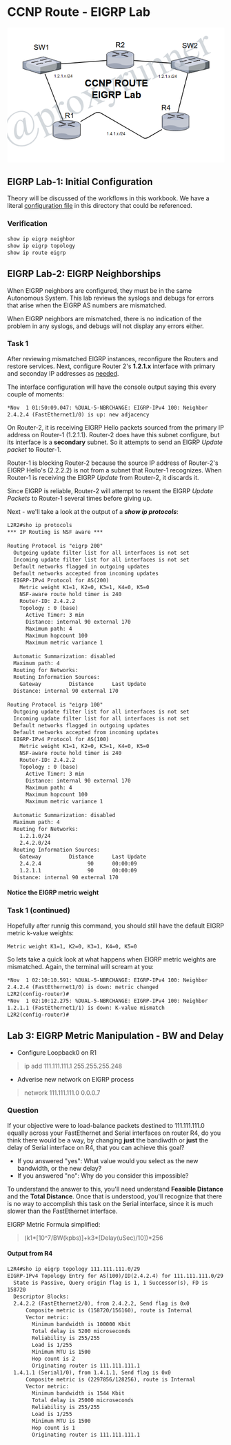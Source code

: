 # CCNP Route - EIGRP Lab

![EIGRP Lab/Topology](./ccnp-route-eigrp-lab.png)

## EIGRP Lab-1: Initial Configuration

Theory will be discussed of the workflows in this workbook. We have a literal [configuration file](./EIGRP.conf) in this directory that could be referenced.

### Verification

```
show ip eigrp neighbor
show ip eigrp topology
show ip route eigrp
```

## EIGRP Lab-2: EIGRP Neighborships

When EIGRP neighbors are configured, they must be in the same Autonomous System. This lab reviews the syslogs and debugs for errors that arise when the EIGRP AS numbers are mismatched.

When EIGRP neighbors are mismatched, there is no indication of the problem in any syslogs, and debugs will not display any errors either.

### Task 1

After reviewing mismatched EIGRP instances, reconfigure the Routers and restore services. Next, configure  Router 2's __1.2.1.x__ interface with primary and seconday IP addresses as [needed](./EIGRP.CONF).

The interface configuration will have the console output saying this every couple of moments:

```
*Nov  1 01:50:09.047: %DUAL-5-NBRCHANGE: EIGRP-IPv4 100: Neighbor 2.4.2.4 (FastEthernet1/0) is up: new adjacency
```

On Router-2, it is receiving EIGRP Hello packets sourced from the primary IP address on Router-1 (1.2.1.1). Router-2 does have this subnet configure, but its interface is a __secondary__ subnet. So it attempts to send an EIGRP _Update packet_ to Router-1.

Router-1 is blocking Router-2 because the source IP address of Router-2's EIGRP Hello's (2.2.2.2) is not from a subnet that Router-1 recognizes. When Router-1 is receiving the EIGRP _Update_ from Router-2, it discards it.

Since EIGRP is reliable, Router-2 will attempt to resent the EIGRP _Update Packets_ to Router-1 several times before giving up.

Next - we'll take a look at the output of a *__show ip protocols__*:

```
L2R2#sho ip protocols
*** IP Routing is NSF aware ***

Routing Protocol is "eigrp 200"
  Outgoing update filter list for all interfaces is not set
  Incoming update filter list for all interfaces is not set
  Default networks flagged in outgoing updates
  Default networks accepted from incoming updates
  EIGRP-IPv4 Protocol for AS(200)
    Metric weight K1=1, K2=0, K3=1, K4=0, K5=0
    NSF-aware route hold timer is 240
    Router-ID: 2.4.2.2
    Topology : 0 (base) 
      Active Timer: 3 min
      Distance: internal 90 external 170
      Maximum path: 4
      Maximum hopcount 100
      Maximum metric variance 1

  Automatic Summarization: disabled
  Maximum path: 4
  Routing for Networks:
  Routing Information Sources:
    Gateway         Distance      Last Update
  Distance: internal 90 external 170

Routing Protocol is "eigrp 100"
  Outgoing update filter list for all interfaces is not set
  Incoming update filter list for all interfaces is not set
  Default networks flagged in outgoing updates
  Default networks accepted from incoming updates
  EIGRP-IPv4 Protocol for AS(100)
    Metric weight K1=1, K2=0, K3=1, K4=0, K5=0
    NSF-aware route hold timer is 240
    Router-ID: 2.4.2.2
    Topology : 0 (base) 
      Active Timer: 3 min
      Distance: internal 90 external 170
      Maximum path: 4
      Maximum hopcount 100
      Maximum metric variance 1

  Automatic Summarization: disabled
  Maximum path: 4
  Routing for Networks:
    1.2.1.0/24
    2.4.2.0/24
  Routing Information Sources:
    Gateway         Distance      Last Update
    2.4.2.4               90      00:00:09
    1.2.1.1               90      00:00:09
  Distance: internal 90 external 170
```

#### Notice the EIGRP metric weight

### Task 1 (continued)

Hopefully after runnig this command, you should still have the default EIGRP metric k-value weights:

```
Metric weight K1=1, K2=0, K3=1, K4=0, K5=0
```

So lets take a quick look at what happens when EIGRP metric weights are mismatched. Again, the terminal will scream at you:

```
*Nov  1 02:10:10.591: %DUAL-5-NBRCHANGE: EIGRP-IPv4 100: Neighbor 2.4.2.4 (FastEthernet1/0) is down: metric changed
L2R2(config-router)#
*Nov  1 02:10:12.275: %DUAL-5-NBRCHANGE: EIGRP-IPv4 100: Neighbor 1.2.1.1 (FastEthernet1/1) is down: K-value mismatch
L2R2(config-router)#
```

## Lab 3: EIGRP Metric Manipulation - BW and Delay

* Configure Loopback0 on R1

> ip add 111.111.111.1 255.255.255.248

* Adverise new network on EIGRP process

> network 111.111.111.0 0.0.0.7

### Question

If your objective were to load-balance packets destined to 111.111.111.0 equally across your FastEthernet and Serial interfaces on router R4, do you think there would be a way, by changing __just__ the bandiwdth or __just__ the delay of Serial interface on R4, that you can achieve this goal?

* If you answered "yes": What value would you select as the new bandwidth, or the new delay?
* If you answered "no": Why do you consider this impossible?

To understand the answer to this, you'll need understand __Feasible Distance__ and the __Total Distance__. Once that is understood, you'll recognize that there is no way to accomplish this task on the Serial interface, since it is much slower than the FastEthernet interface.

EIGRP Metric Formula simplified:

> (k1*[10^7/BW(kpbs)]+k3*[Delay(uSec)/10])*256

#### Output from R4 

```
L2R4#sho ip eigrp topology 111.111.111.0/29
EIGRP-IPv4 Topology Entry for AS(100)/ID(2.4.2.4) for 111.111.111.0/29
  State is Passive, Query origin flag is 1, 1 Successor(s), FD is 158720
  Descriptor Blocks:
  2.4.2.2 (FastEthernet2/0), from 2.4.2.2, Send flag is 0x0
      Composite metric is (158720/156160), route is Internal
      Vector metric:
        Minimum bandwidth is 100000 Kbit
        Total delay is 5200 microseconds
        Reliability is 255/255
        Load is 1/255
        Minimum MTU is 1500
        Hop count is 2
        Originating router is 111.111.111.1
  1.4.1.1 (Serial1/0), from 1.4.1.1, Send flag is 0x0
      Composite metric is (2297856/128256), route is Internal
      Vector metric:
        Minimum bandwidth is 1544 Kbit
        Total delay is 25000 microseconds
        Reliability is 255/255
        Load is 1/255
        Minimum MTU is 1500
        Hop count is 1
        Originating router is 111.111.111.1
```
